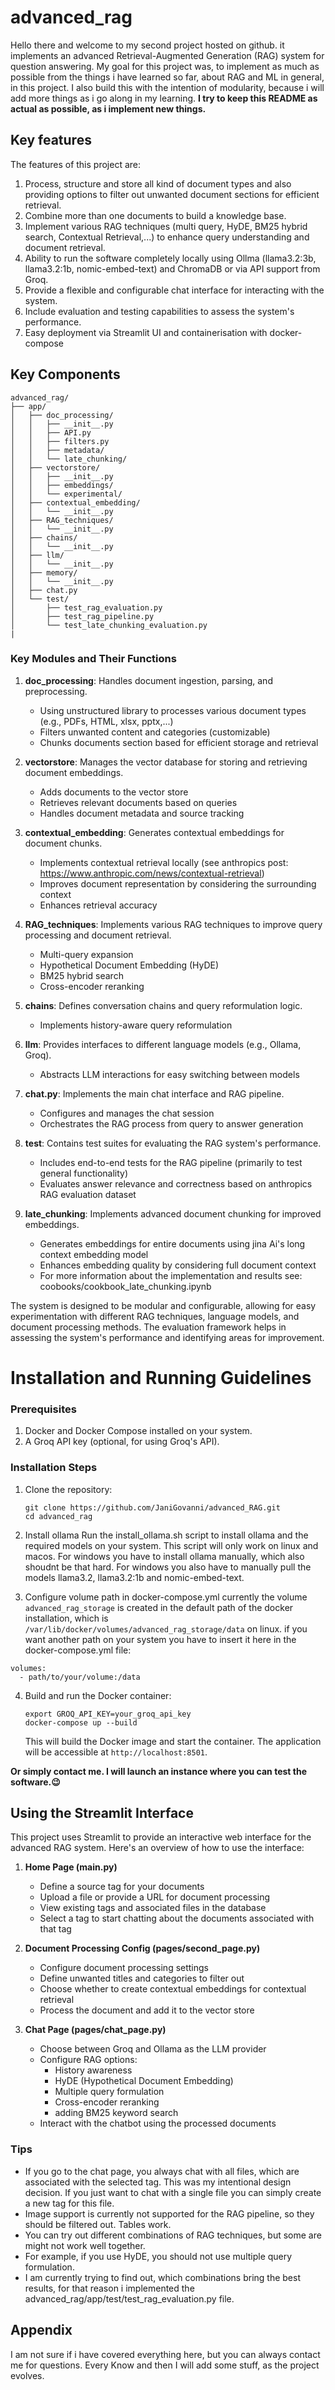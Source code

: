 # advanced_rag

Hello there and welcome to my second project hosted on github. 
it implements an advanced Retrieval-Augmented Generation (RAG) system for question answering. My goal for this project was, to implement as much as possible from the things i have learned so far, about RAG and ML in general, in this project. I also build this with the intention of modularity, because i will add more things as i go along in my learning. **I try to keep this README as actual as possible, as i implement new things.**

## Key features

The features of this project are:

1. Process, structure and store all kind of document types and also providing options to filter out unwanted document sections for efficient retrieval.
2. Combine more than one documents to build a knowledge base.
3. Implement various RAG techniques (multi query, HyDE, BM25 hybrid search, Contextual Retrieval,...) to enhance query understanding and document retrieval.
4. Ability to run the software completely locally using Ollma (llama3.2:3b, llama3.2:1b, nomic-embed-text) and ChromaDB or via API support from Groq.
5. Provide a flexible and configurable chat interface for interacting with the system.
6. Include evaluation and testing capabilities to assess the system's performance.
7. Easy deployment via Streamlit UI and containerisation with docker-compose

## Key Components

```
advanced_rag/
├── app/
│   ├── doc_processing/
│   │   ├── __init__.py
│   │   ├── API.py
│   │   ├── filters.py
│   │   ├── metadata/
│   │   └── late_chunking/
│   ├── vectorstore/
│   │   ├── __init__.py
│   │   ├── embeddings/
│   │   └── experimental/
│   ├── contextual_embedding/
│   │   └── __init__.py
│   ├── RAG_techniques/
│   │   └── __init__.py
│   ├── chains/
│   │   └── __init__.py
│   ├── llm/
│   │   └── __init__.py
│   ├── memory/
│   │   └── __init__.py
│   ├── chat.py
│   └── test/
│       ├── test_rag_evaluation.py
│       ├── test_rag_pipeline.py
│       └── test_late_chunking_evaluation.py
|
```

### Key Modules and Their Functions

1. **doc_processing**: Handles document ingestion, parsing, and preprocessing.
   - Using unstructured library to processes various document types (e.g., PDFs, HTML, xlsx, pptx,...)
   - Filters unwanted content and categories (customizable)
   - Chunks documents section based for efficient storage and retrieval

2. **vectorstore**: Manages the vector database for storing and retrieving document embeddings.
   - Adds documents to the vector store
   - Retrieves relevant documents based on queries
   - Handles document metadata and source tracking

3. **contextual_embedding**: Generates contextual embeddings for document chunks.
   - Implements contextual retrieval locally (see anthropics post: https://www.anthropic.com/news/contextual-retrieval)
   - Improves document representation by considering the surrounding context
   - Enhances retrieval accuracy

4. **RAG_techniques**: Implements various RAG techniques to improve query processing and document retrieval.
   - Multi-query expansion
   - Hypothetical Document Embedding (HyDE)
   - BM25 hybrid search
   - Cross-encoder reranking

5. **chains**: Defines conversation chains and query reformulation logic.
   - Implements history-aware query reformulation

6. **llm**: Provides interfaces to different language models (e.g., Ollama, Groq).
   - Abstracts LLM interactions for easy switching between models

7. **chat.py**: Implements the main chat interface and RAG pipeline.
   - Configures and manages the chat session
   - Orchestrates the RAG process from query to answer generation

8. **test**: Contains test suites for evaluating the RAG system's performance.
   - Includes end-to-end tests for the RAG pipeline (primarily to test general functionality)
   - Evaluates answer relevance and correctness based on anthropics RAG evaluation dataset

9. **late_chunking**: Implements advanced document chunking for improved embeddings.
   - Generates embeddings for entire documents using jina Ai's long context embedding model
   - Enhances embedding quality by considering full document context
   - For more information about the implementation and results see: coobooks/cookbook_late_chunking.ipynb

The system is designed to be modular and configurable, allowing for easy experimentation with different RAG techniques, language models, and document processing methods. The evaluation framework helps in assessing the system's performance and identifying areas for improvement.

# Installation and Running Guidelines

### Prerequisites

1. Docker and Docker Compose installed on your system.
2. A Groq API key (optional, for using Groq's API).

### Installation Steps

1. Clone the repository:
   ```
   git clone https://github.com/JaniGovanni/advanced_RAG.git
   cd advanced_rag
   ```

2. Install ollama
Run the install_ollama.sh script to install ollama and the required models on your system. This script will only work on linux and macos. For windows you have to install ollama manually, which also shoudnt be that hard. For windows you also have to manually pull the models llama3.2, llama3.2:1b and nomic-embed-text.

3. Configure volume path in docker-compose.yml
currently the volume `advanced_rag_storage` is created in the default path of the docker installation, which is `/var/lib/docker/volumes/advanced_rag_storage/data` on linux. if you want another path on your system you have to insert it here in the docker-compose.yml file:

```
volumes:
  - path/to/your/volume:/data
```


4. Build and run the Docker container:
   ```
   export GROQ_API_KEY=your_groq_api_key
   docker-compose up --build
   ```

   This will build the Docker image and start the container. The application will be accessible at `http://localhost:8501`.


**Or simply contact me. I will launch an instance where you can test the software.😉**

## Using the Streamlit Interface

This project uses Streamlit to provide an interactive web interface for the advanced RAG system. Here's an overview of how to use the interface:

1. **Home Page (main.py)**
   - Define a source tag for your documents
   - Upload a file or provide a URL for document processing
   - View existing tags and associated files in the database
   - Select a tag to start chatting about the documents associated with that tag

2. **Document Processing Config (pages/second_page.py)**
   - Configure document processing settings
   - Define unwanted titles and categories to filter out
   - Choose whether to create contextual embeddings for contextual retrieval
   - Process the document and add it to the vector store

3. **Chat Page (pages/chat_page.py)**
   - Choose between Groq and Ollama as the LLM provider
   - Configure RAG options:
     - History awareness
     - HyDE (Hypothetical Document Embedding)
     - Multiple query formulation
     - Cross-encoder reranking
     - adding BM25 keyword search
   - Interact with the chatbot using the processed documents

### Tips
- If you go to the chat page, you always chat with all files, which are associated with the selected tag. This was my intentional design decision. If you just want to chat with a single file you can simply create a new tag for this file.
- Image support is currently not supported for the RAG pipeline, so they should be filtered out. Tables work.
- You can try out different combinations of RAG techniques, but some are might not work well together.
- For example, if you use HyDE, you should not use multiple query formulation.
- I am currently trying to find out, which combinations bring the best results, for that reason i implemented the advanced_rag/app/test/test_rag_evaluation.py file. 

## Appendix

I am not sure if i have covered everything here, but you can always contact me for questions. Every Know and then I will add some stuff, as the project evolves.



